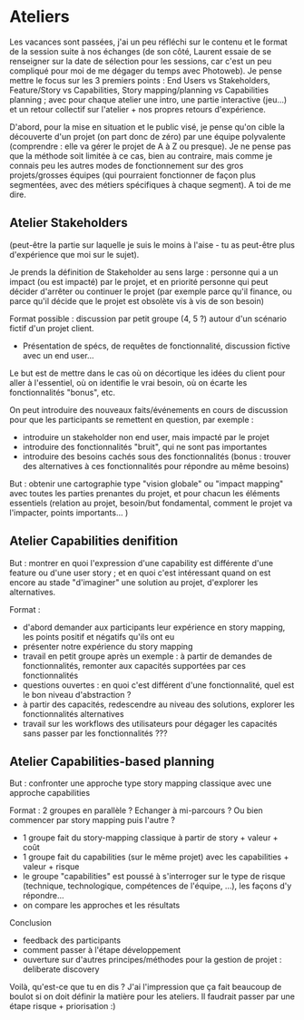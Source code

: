 # Ateliers

Les vacances sont passées, j'ai un peu réfléchi sur le contenu et le format de la session suite à nos échanges (de son côté, Laurent essaie de se renseigner sur la date de sélection pour les sessions, car c'est un peu compliqué pour moi de me dégager du temps avec Photoweb). Je pense mettre le focus sur les 3 premiers points : End Users vs Stakeholders, Feature/Story vs Capabilities, Story mapping/planning vs Capabilities planning ; avec pour chaque atelier une intro, une partie interactive (jeu…) et un retour collectif sur l'atelier + nos propres retours d'expérience.

D'abord, pour la mise en situation et le public visé, je pense qu'on cible la découverte d'un projet (on part donc de zéro) par une équipe polyvalente (comprendre : elle va gérer le projet de A à Z ou presque). Je ne pense pas que la méthode soit limitée à ce cas, bien au contraire, mais comme je connais peu les autres modes de fonctionnement sur des gros projets/grosses équipes (qui pourraient fonctionner de façon plus segmentées, avec des métiers spécifiques à chaque segment). A toi de me dire.

## Atelier Stakeholders
(peut-être la partie sur laquelle je suis le moins à l'aise - tu as peut-être plus d'expérience que moi sur le sujet).

Je prends la définition de Stakeholder au sens large : personne qui a un impact (ou est impacté) par le projet, et en priorité personne qui peut décider d'arrêter ou continuer le projet (par exemple parce qu'il finance, ou parce qu'il décide que le projet est obsolète vis à vis de son besoin)

Format possible : discussion par petit groupe (4, 5 ?) autour d'un scénario fictif d'un projet client.

- Présentation de spécs, de requêtes de fonctionnalité, discussion fictive avec un end user…

Le but est de mettre dans le cas où on décortique les idées du client pour aller à l'essentiel, où on identifie le vrai besoin, où on écarte les fonctionnalités "bonus", etc.

On peut introduire des nouveaux faits/événements en cours de discussion pour que les participants se remettent en question, par exemple :

- introduire un stakeholder non end user, mais impacté par le projet
- introduire des fonctionnalités "bruit", qui ne sont pas importantes
- introduire des besoins cachés sous des fonctionnalités (bonus : trouver des alternatives à ces fonctionnalités pour répondre au même besoins)

But : obtenir une cartographie type "vision globale" ou "impact mapping" avec toutes les parties prenantes du projet, et pour chacun les éléments essentiels (relation au projet, besoin/but fondamental, comment le projet va l'impacter, points importants... )


## Atelier Capabilities denifition

But : montrer en quoi l'expression d'une capability est différente d'une feature ou d'une user story ; et en quoi c'est intéressant quand on est encore au stade "d'imaginer" une solution au projet, d'explorer les alternatives.

Format :

- d'abord demander aux participants leur expérience en story mapping, les points positif et négatifs qu'ils ont eu
- présenter notre expérience du story mapping
- travail en petit groupe après un exemple : à partir de demandes de fonctionnalités, remonter aux capacités supportées par ces fonctionnalités
- questions ouvertes : en quoi c'est différent d'une fonctionnalité, quel est le bon niveau d'abstraction ?
- à partir des capacités, redescendre au niveau des solutions, explorer les fonctionnalités alternatives
- travail sur les workflows des utilisateurs pour dégager les capacités sans passer par les fonctionnalités ???


## Atelier Capabilities-based planning

But : confronter une approche type story mapping classique avec une approche capabilities

Format : 2 groupes en parallèle ? Echanger à mi-parcours ? Ou bien commencer par story mapping puis l'autre ?

- 1 groupe fait du story-mapping classique à partir de story + valeur + coût
- 1 groupe fait du capabilities (sur le même projet) avec les capabilities + valeur + risque
- le groupe "capabilities" est poussé à s'interroger sur le type de risque (technique, technologique, compétences de l'équipe, …), les façons d'y répondre…
- on compare les approches et les résultats


Conclusion

- feedback des participants
- comment passer à l'étape développement
- ouverture sur d'autres principes/méthodes pour la gestion de projet : deliberate discovery


Voilà, qu'est-ce que tu en dis ? J'ai l'impression que ça fait beaucoup de boulot si on doit définir la matière pour les ateliers. Il faudrait passer par une étape risque + priorisation :)